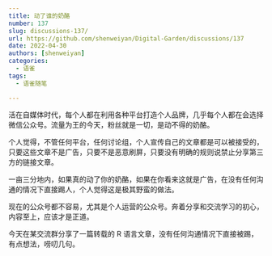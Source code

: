```yaml
---
title: 动了谁的奶酪
number: 137
slug: discussions-137/
url: https://github.com/shenweiyan/Digital-Garden/discussions/137
date: 2022-04-30
authors: [shenweiyan]
categories: 
  - 语雀
tags: 
  - 语雀随笔

---
```


活在自媒体时代，每个人都在利用各种平台打造个人品牌，几乎每个人都在会选择微信公众号。流量为王的今天，粉丝就是一切，是动不得的奶酪。

<!-- more -->

个人觉得，不管任何平台，任何讨论组，个人宣传自己的文章都是可以被接受的，只要这些文章不是广告，只要不是恶意刷屏，只要没有明确的规则说禁止分享第三方的链接文章。

一亩三分地内，如果真的动了你的奶酪，如果在你看来这就是广告，在没有任何沟通的情况下直接踢人，个人觉得这是极其野蛮的做法。

现在的公众号都不容易，尤其是个人运营的公众号。奔着分享和交流学习的初心，内容至上，应该才是正道。

今天在某交流群分享了一篇转载的 R 语言文章，没有任何沟通情况下直接被踢，有点想法，唠叨几句。

<script src="https://giscus.app/client.js"
	data-repo="shenweiyan/Digital-Garden"
	data-repo-id="R_kgDOKgxWlg"
	data-mapping="number"
	data-term="137"
	data-reactions-enabled="1"
	data-emit-metadata="0"
	data-input-position="bottom"
	data-theme="light"
	data-lang="zh-CN"
	crossorigin="anonymous"
	async>
</script>
